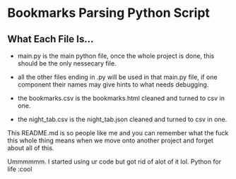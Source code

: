 # Bookmarks Parsing Python Script

## What Each File Is...

- main.py is the main python file, once the whole project is done, this should be the only nessecary file.

- all the other files ending in .py will be used in that main.py file, if one component their names may give hints to what needs debugging.

- the bookmarks.csv is the bookmarks.html cleaned and turned to csv in one.
- the night_tab.csv is the night_tab.json cleaned and turned to csv in one.

This README.md is so people like me and you can remember what the fuck this whole thing means when we move onto another project and forget about all of this.

Ummmmmm. I started using ur code but got rid of alot of it lol. Python for life :cool